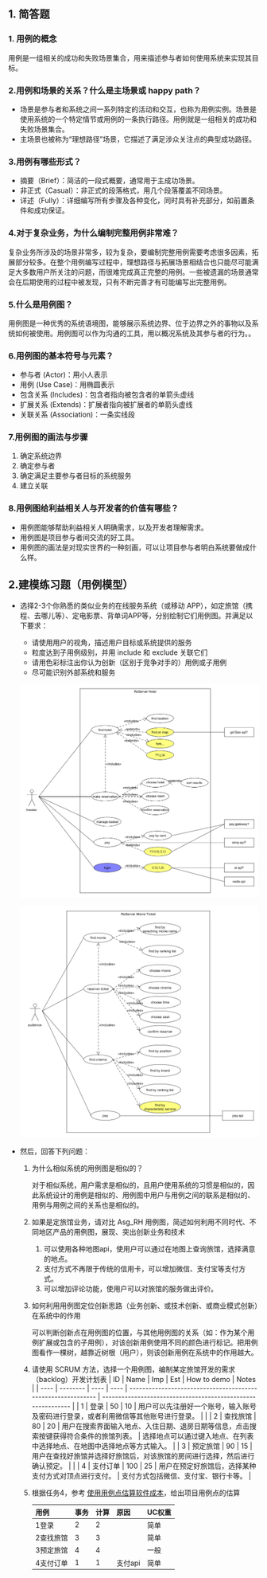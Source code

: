 ## 1. 简答题

### 1. 用例的概念

用例是一组相关的成功和失败场景集合，用来描述参与者如何使用系统来实现其目标。

### 2.用例和场景的关系？什么是主场景或 happy path？

- 场景是参与者和系统之间一系列特定的活动和交互，也称为用例实例。场景是使用系统的一个特定情节或用例的一条执行路径。用例就是一组相关的成功和失败场景集合。
- 主场景也被称为“理想路径”场景，它描述了满足涉众关注点的典型成功路径。

### 3.用例有哪些形式？

- 摘要（Brief）：简洁的一段式概要，通常用于主成功场景。
- 非正式（Casual）：非正式的段落格式，用几个段落覆盖不同场景。
- 详述（Fully）：详细编写所有步骤及各种变化，同时具有补充部分，如前置条件和成功保证。

### 4.对于复杂业务，为什么编制完整用例非常难？

复杂业务所涉及的场景非常多，较为复杂，要编制完整用例需要考虑很多因素，拓展部分较多。在整个用例编写过程中，理想路径与拓展场景相结合也只能尽可能满足大多数用户所关注的问题，而很难完成真正完整的用例。一些被遗漏的场景通常会在后期使用的过程中被发现，只有不断完善才有可能编写出完整用例。

### 5.什么是用例图？

用例图是一种优秀的系统语境图，能够展示系统边界、位于边界之外的事物以及系统如何被使用。用例图可以作为沟通的工具，用以概况系统及其参与者的行为。。

### 6.用例图的基本符号与元素？

- 参与者 (Actor)：用小人表示
- 用例 (Use Case)：用椭圆表示
- 包含关系 (Includes)：包含者指向被包含者的单箭头虚线
- 扩展关系 (Extends)：扩展者指向被扩展者的单箭头虚线
- 关联关系 (Association)：一条实线段

### 7.用例图的画法与步骤

   1. 确定系统边界
   2. 确定参与者
   3. 确定满足主要参与者目标的系统服务
   4. 建立关联

### 8.用例图给利益相关人与开发者的价值有哪些？
- 用例图能够帮助利益相关人明确需求，以及开发者理解需求。
- 用例图是项目参与者间交流的好工具。
- 用例图的画法是对现实世界的一种刻画，可以让项目参与者明白系统要做成什么样。

## 2.建模练习题（用例模型）
- 选择2-3个你熟悉的类似业务的在线服务系统（或移动 APP），如定旅馆（携程、去哪儿等）、定电影票、背单词APP等，分别绘制它们用例图。并满足以下要求：
  - 请使用用户的视角，描述用户目标或系统提供的服务
  - 粒度达到子用例级别，并用 include 和 exclude 关联它们
  - 请用色彩标注出你认为创新（区别于竞争对手的）用例或子用例
  - 尽可能识别外部系统和服务
  
  ![](images/reserverHotel.png)
  
  ![](images/reserverMovieTicket.png)



- 然后，回答下列问题：
  1. 为什么相似系统的用例图是相似的？
  
     对于相似系统，用户需求是相似的，且用户使用系统的习惯是相似的，因此系统设计的用例是相似的、用例图中用户与用例之间的联系是相似的、用例与用例之间的关系也是相似的。
  
  2. 如果是定旅馆业务，请对比 Asg_RH 用例图，简述如何利用不同时代、不同地区产品的用例图，展现、突出创新业务和技术
  
      1. 可以使用各种地图api，使用户可以通过在地图上查询旅馆，选择满意的地点。
      2. 支付方式不再限于传统的信用卡，可以增加微信、支付宝等支付方式。
      3. 可以增加评论功能，使用户可以对旅馆的服务做出评价。
  
  3. 如何利用用例图定位创新思路（业务创新、或技术创新、或商业模式创新）在系统中的作用
  
     可以判断创新点在用例图的位置，与其他用例图的关系（如：作为某个用例扩展或包含的子用例），对该创新用例使用不同的颜色进行标记。把用例图看作一棵树，越靠近树根（用户），则该创新用例在系统中的作用越大。
  
  4. 请使用 SCRUM 方法，选择一个用例图，编制某定旅馆开发的需求（backlog）开发计划表
      | ID   | Name     | Imp  | Est  | How to demo                                                  | Notes                                                        |
     | ---- | -------- | ---- | ---- | ------------------------------------------------------------ | ------------------------------------------------------------ |
     | 1    | 登录     | 50   | 10   | 用户可以先注册好一个账号，输入账号及密码进行登录，或者利用微信等其他账号进行登录。 |                                                              |
     | 2    | 查找旅馆 | 80   | 20   | 用户在搜索界面输入地点、入住日期、退房日期等信息，点击搜索按键获得符合条件的旅馆列表。 | 选择地点可以通过键入地点、在列表中选择地点、在地图中选择地点等方式输入。 |
     | 3    | 预定旅馆 | 90   | 15   | 用户在查找好旅馆并选择好旅馆后，对该旅馆的房间进行选择，然后进行确认预定。 |                                                              |
     | 4    | 支付订单 | 100  | 25   | 用户在预定好旅馆后，选择某种支付方式对顶点进行支付。         | 支付方式包括微信、支付宝、银行卡等。                         |
  
  5. 根据任务4，参考 [使用用例点估算软件成本](https://www.ibm.com/developerworks/cn/rational/edge/09/mar09/collaris_dekker/index.html)，给出项目用例点的估算
  
     | 用例      | 事务 | 计算 | 原因    | UC权重 |
     | --------- | ---- | ---- | ------- | ------ |
     | 1登录     | 2    | 2    |         | 简单   |
     | 2查找旅馆 | 3    | 3    |         | 简单   |
     | 3预定旅馆 | 4    | 4    |         | 一般   |
     | 4支付订单 | 1    | 1    | 支付api | 简单   |
  